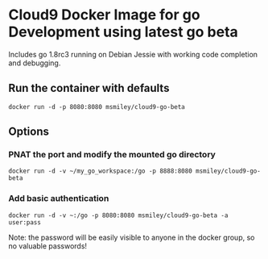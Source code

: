 # Cloud9 Docker Image for go Development using latest go beta

Includes go 1.8rc3 running on Debian Jessie with working code completion and debugging.

## Run the container with defaults

```
docker run -d -p 8080:8080 msmiley/cloud9-go-beta
```

## Options

### PNAT the port and modify the mounted go directory

```
docker run -d -v ~/my_go_workspace:/go -p 8888:8080 msmiley/cloud9-go-beta
```


### Add basic authentication

```
docker run -d -v ~:/go -p 8080:8080 msmiley/cloud9-go-beta -a user:pass
```

Note: the password will be easily visible to anyone in the docker group, so no valuable passwords!
